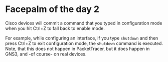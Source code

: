 <!-- -
Title: Facepalm of the day 2
Author: Marios Zindilis
First Published: 2012-05-01
Last Updated: 2014-01-26
- -->

Facepalm of the day 2
=====================

Cisco devices will commit a command that you typed in configuration 
mode when you hit Ctrl+Z to fall back to enable mode.

For example, while configuring an interface, if you type `shutdown` 
and then press Ctrl+Z to exit configuration mode, the `shutdown` 
command is executed. Note, that this does not happen in PacketTracer, 
but it does happen in GNS3, and -of course- on real devices.
